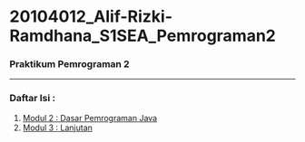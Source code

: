 # 20104012_Alif-Rizki-Ramdhana_S1SEA_Pemrograman2

### Praktikum Pemrograman 2

<hr>

### Daftar Isi :
1. [Modul 2 : Dasar Pemrograman Java](https://github.com/renzien/20104012_Alif-Rizki-Ramdhana_S1SEA_Pemrograman2/tree/modul2)
2. [Modul 3 : Lanjutan](https://github.com/renzien/20104012_Alif-Rizki-Ramdhana_S1SEA_Pemrograman2/tree/modul3)
